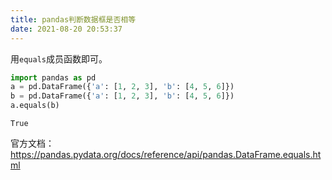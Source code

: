```yaml
---
title: pandas判断数据框是否相等
date: 2021-08-20 20:53:37
---
```


用`equals`成员函数即可。

```py
import pandas as pd
a = pd.DataFrame({'a': [1, 2, 3], 'b': [4, 5, 6]})
b = pd.DataFrame({'a': [1, 2, 3], 'b': [4, 5, 6]})
a.equals(b)
```

```
True
```

官方文档：<https://pandas.pydata.org/docs/reference/api/pandas.DataFrame.equals.html>

